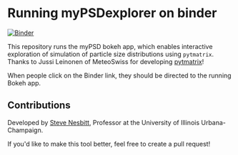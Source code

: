 # Running myPSDexplorer on binder

[![Binder](https://mybinder.org/badge_logo.svg)](https://mybinder.org/v2/gh/swnesbitt/bokeh-myPSD/master?urlpath=/proxy/5006/bokeh-app)

This repository runs the myPSD bokeh app, which enables interactive exploration of simulation of particle size distributions using `pytmatrix`. Thanks to Jussi Leinonen of MeteoSwiss for developing [pytmatrix](https://github.com/jleinonen/pytmatrix)!
   
When people click on the Binder link, they should be directed to the running Bokeh app.

## Contributions

Developed by [Steve Nesbitt](https://swnesbitt.com), Professor at the University of Illinois Urbana-Champaign.

If you'd like to make this tool better, feel free to create a pull request!
